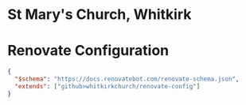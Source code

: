 # St Mary's Church, Whitkirk
# Renovate Configuration

```json
{
  "$schema": "https://docs.renovatebot.com/renovate-schema.json",
  "extends": ["github>whitkirkchurch/renovate-config"]
}
```
